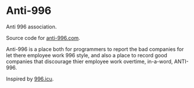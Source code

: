 # Anti-996
Anti 996 association.


Source code for [anti-996.com](https://anti-996.com).


Anti-996 is a place both for programmers to report the bad companies for let there employee work 996 style,
and also a place to record good companies that discourage thier employee work overtime, in-a-word, ANTI-996.

Inspired by [996.icu](https://996.icu).
